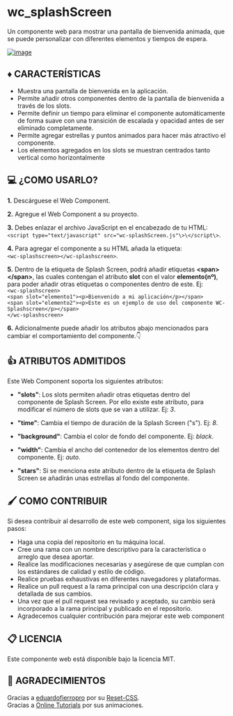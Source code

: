 # wc_splashScreen

Un componente web para mostrar una pantalla de bienvenida animada, que se puede personalizar con diferentes elementos y tiempos de espera.

[![image](https://user-images.githubusercontent.com/78848226/181117521-640d9169-6e71-4b85-ada3-8520523eb9c2.png)](https://newprojectf.github.io/)

## ♦️ CARACTERÍSTICAS

* Muestra una pantalla de bienvenida en la aplicación.
* Permite añadir otros componentes dentro de la pantalla de bienvenida a través de los slots.
* Permite definir un tiempo para eliminar el componente automáticamente de forma suave con una transición de escalada y opacidad antes de ser eliminado completamente.
* Permite agregar estrellas y puntos animados para hacer más atractivo el componente.
* Los elementos agregados en los slots se muestran centrados tanto vertical como horizontalmente

## 💻 ¿COMO USARLO?

**1.** Descárguese el Web Component.  

**2.** Agregue el Web Component a su proyecto.  

**3.** Debes enlazar el archivo JavaScript en el encabezado de tu HTML:     
`<script type="text/javascript" src="wc-splashScreen.js"\>\</script\>`.  

**4.** Para agregar el componente a su HTML añada la etiqueta:    
`<wc-splashscreen></wc-splashscreen>`.  

**5.** Dentro de la etiqueta de Splash Screen, podrá añadir etiquetas **\<span\>\</span\>**, las cuales contengan el atributo **slot** con el valor **elemento(nº)**, para poder añadir otras etiquetas o componentes dentro de este. Ej:    
`<wc-splashscreen>`    
`<span slot="elemento1"><p>Bienvenido a mi aplicación</p></span>`    
`<span slot="elemento2"><p>Este es un ejemplo de uso del componente WC-Splashscreen</p></span>`   
`</wc-splashscreen>`  

**6.** Adicionalmente puede añadir los atributos abajo mencionados para cambiar el comportamiento del componente.👇  

## 👍 ATRIBUTOS ADMITIDOS

Este Web Component soporta los siguientes atributos:

* **"slots"**: Los slots permiten añadir otras etiquetas dentro del componente de Splash Screen. Por ello existe este atributo, para modificar el número de slots que se van a utilizar. Ej: *3*.  

* **"time"**: Cambia el tiempo de duración de la Splash Screen ("s"). Ej: *8*.  

* **"background"**: Cambia el color de fondo del componente. Ej: *black*.  

* **"width"**: Cambia el ancho del contenedor de los elementos dentro del componente. Ej: *auto*.  

* **"stars"**: Si se menciona este atributo dentro de la etiqueta de Splash Screen se añadirán unas estrellas al fondo del componente.

## 🖌️ COMO CONTRIBUIR

Si desea contribuir al desarrollo de este web component, siga los siguientes pasos:

* Haga una copia del repositorio en tu máquina local.  
* Cree una rama con un nombre descriptivo para la característica o arreglo que desea aportar.  
* Realice las modificaciones necesarias y asegúrese de que cumplan con los estándares de calidad y estilo de código.  
* Realice pruebas exhaustivas en diferentes navegadores y plataformas.  
* Realice un pull request a la rama principal con una descripción clara y detallada de sus cambios.  
* Una vez que el pull request sea revisado y aceptado, su cambio será incorporado a la rama principal y publicado en el repositorio.  
* Agradecemos cualquier contribución para mejorar este web component

## 📋 LICENCIA

Este componente web está disponible bajo la licencia MIT.


## 🎁 AGRADECIMIENTOS 

Gracias a [eduardofierropro](https://github.com/eduardofierropro) por su [Reset-CSS](https://github.com/eduardofierropro/Reset-CSS/blob/main/css/app.css).   
Gracias a [Online Tutorials](https://www.youtube.com/c/OnlineTutorials4Designers) por sus animaciones.
